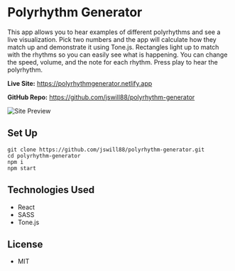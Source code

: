 # Polyrhythm Generator

This app allows you to hear examples of different polyrhythms and see a live visualization. Pick two numbers and the app will calculate how they match up and demonstrate it using Tone.js. Rectangles light up to match with the rhythms so you can easily see what is happening. You can change the speed, volume, and the note for each rhythm. Press play to hear the polyrhythm.

**Live Site:** https://polyrhythmgenerator.netlify.app  

**GitHub Repo:** https://github.com/jswill88/polyrhythm-generator  


![Site Preview](./polyrhythmgenerator.gif)

## Set Up
```
git clone https://github.com/jswill88/polyrhythm-generator.git
cd polyrhythm-generator
npm i
npm start
```

## Technologies Used
- React
- SASS
- Tone.js

## License
- MIT 